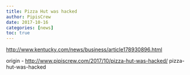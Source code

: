 ```yaml
---
title: Pizza Hut was hacked
author: PipisCrew
date: 2017-10-16
categories: [news]
toc: true
---
```


http://www.kentucky.com/news/business/article178930896.html

origin - http://www.pipiscrew.com/2017/10/pizza-hut-was-hacked/ pizza-hut-was-hacked
